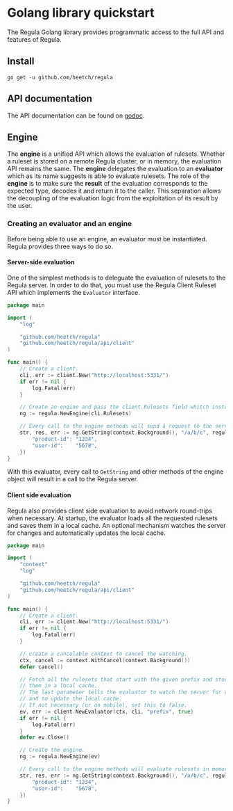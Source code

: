 # Golang library quickstart

The Regula Golang library provides programmatic access to the full API and features of Regula.

## Install

```
go get -u github.com/heetch/regula
```

## API documentation

The API documentation can be found on [godoc](https://godoc.org/github.com/heetch/regula).

## Engine

The **engine** is a unified API which allows the evaluation of rulesets.  Whether a ruleset is stored on a remote Regula cluster, or in memory, the evaluation API remains the same. The **engine** delegates the evaluation to an **evaluator** which as its name suggests is able to evaluate rulesets. The role of the **engine** is to make sure the **result** of the evaluation corresponds to the expected type, decodes it and return it to the caller.
This separation allows the decoupling of the evaluation logic from the exploitation of its result by the user.

### Creating an evaluator and an engine

Before being able to use an engine, an evaluator must be instantiated.
Regula provides three ways to do so.

#### Server-side evaluation

One of the simplest methods is to deleguate the evaluation of rulesets to the Regula server.
In order to do that, you must use the Regula Client Ruleset API which implements the `Evaluator` interface.

```go
package main

import (
	"log"

	"github.com/heetch/regula"
	"github.com/heetch/regula/api/client"
)

func main() {
	// Create a client.
	cli, err := client.New("http://localhost:5331/")
	if err != nil {
		log.Fatal(err)
	}

	// Create an engine and pass the client.Rulesets field whitch instantiates the regula.Evaluator interface.
	ng := regula.NewEngine(cli.Rulesets)

	// Every call to the engine methods will send a request to the server.
	str, res, err := ng.GetString(context.Background(), "/a/b/c", regula.Params{
		"product-id": "1234",
		"user-id":    "5678",
	})
}
```

With this evaluator, every call to `GetString` and other methods of the engine object will result in a call to the Regula server.

#### Client side evaluation

Regula also provides client side evaluation to avoid network round-trips when necessary.
At startup, the evaluator loads all the requested rulesets and saves them in a local cache.
An optional mechanism watches the server for changes and automatically updates the local cache.

```go
package main

import (
	"context"
	"log"

	"github.com/heetch/regula"
	"github.com/heetch/regula/api/client"
)

func main() {
	// Create a client.
	cli, err := client.New("http://localhost:5331/")
	if err != nil {
		log.Fatal(err)
	}

	// create a cancelable context to cancel the watching.
	ctx, cancel := context.WithCancel(context.Background())
	defer cancel()

	// Fetch all the rulesets that start with the given prefix and store
	// them in a local cache.
	// The last parameter tells the evaluator to watch the server for changes
	// and to update the local cache.
	// If not necessary (or on mobile), set this to false.
	ev, err := client.NewEvaluator(ctx, cli, "prefix", true)
	if err != nil {
		log.Fatal(err)
	}
	defer ev.Close()

	// Create the engine.
	ng := regula.NewEngine(ev)

	// Every call to the engine methods will evaluate rulesets in memory with no network round trip.
	str, res, err := ng.GetString(context.Background(), "/a/b/c", regula.Params{
		"product-id": "1234",
		"user-id":    "5678",
	})
}
```
